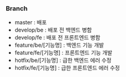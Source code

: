 ### Branch
- master : 배포
- develop/be : 배포 전 백엔드 병함
- develop/fe : 배포 전 프론트엔드 병함
- feature/be/[기능명] : 백엔드 기능 개발
- feature/fe/[기능명] : 프론트엔드 기능 개발
- hotfix/be/[기능명] : 급한 백엔드 에러 수정
- hotfix/fe/[기능명] : 급한 프론트엔드 에러 수정